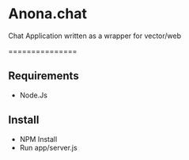 Anona.chat
==========

Chat Application written as a wrapper for vector/web

===============

## Requirements
- Node.Js

## Install
- NPM Install
- Run app/server.js
